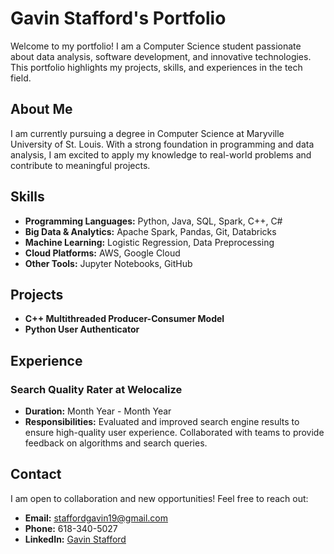 # Gavin Stafford's Portfolio

Welcome to my portfolio! I am a Computer Science student passionate about data analysis, software development, and innovative technologies. This portfolio highlights my projects, skills, and experiences in the tech field.

## About Me

I am currently pursuing a degree in Computer Science at Maryville University of St. Louis. With a strong foundation in programming and data analysis, I am excited to apply my knowledge to real-world problems and contribute to meaningful projects.

## Skills

- **Programming Languages:** Python, Java, SQL, Spark, C++, C#
- **Big Data & Analytics:** Apache Spark, Pandas, Git, Databricks
- **Machine Learning:** Logistic Regression, Data Preprocessing
- **Cloud Platforms:** AWS, Google Cloud
- **Other Tools:** Jupyter Notebooks, GitHub

## Projects
- **C++ Multithreaded Producer-Consumer Model**
- **Python User Authenticator**

## Experience

### Search Quality Rater at Welocalize
- **Duration:** Month Year - Month Year
- **Responsibilities:** Evaluated and improved search engine results to ensure high-quality user experience. Collaborated with teams to provide feedback on algorithms and search queries.

## Contact

I am open to collaboration and new opportunities! Feel free to reach out:

- **Email:** [staffordgavin19@gmail.com](mailto:staffordgavin19@gmail.com)
- **Phone:** 618-340-5027
- **LinkedIn:** [Gavin Stafford](https://www.linkedin.com/in/staffordgavin19)
